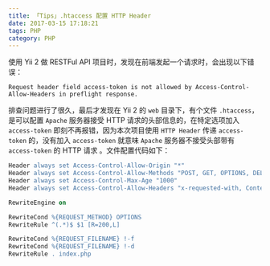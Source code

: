 ```yaml
---
title: 「Tips」.htaccess 配置 HTTP Header
date: 2017-03-15 17:18:21
tags: PHP
category: PHP
---
```


使用 Yii 2 做 RESTFul API 项目时，发现在前端发起一个请求时，会出现以下错误：
```console
Request header field access-token is not allowed by Access-Control-Allow-Headers in preflight response.
```

排查问题进行了很久，最后才发现在 Yii 2 的 `web` 目录下，有个文件 `.htaccess`，是可以配置 `Apache` 服务器接受 HTTP 请求的头部信息的，在特定选项加入 `access-token` 即刻不再报错，因为本次项目使用 `HTTP Header` 传递 `access-token` 的，没有加入 `access-token` 就意味 `Apache` 服务器不接受头部带有 `access-token` 的 HTTP 请求 。文件配置代码如下：
```apache
Header always set Access-Control-Allow-Origin "*"
Header always set Access-Control-Allow-Methods "POST, GET, OPTIONS, DELETE, PUT"
Header always set Access-Control-Max-Age "1000"
Header always set Access-Control-Allow-Headers "x-requested-with, Content-Type, origin, authorization, accept, client-security-token, access-token"

RewriteEngine on

RewriteCond %{REQUEST_METHOD} OPTIONS
RewriteRule ^(.*)$ $1 [R=200,L]

RewriteCond %{REQUEST_FILENAME} !-f
RewriteCond %{REQUEST_FILENAME} !-d
RewriteRule . index.php
```
